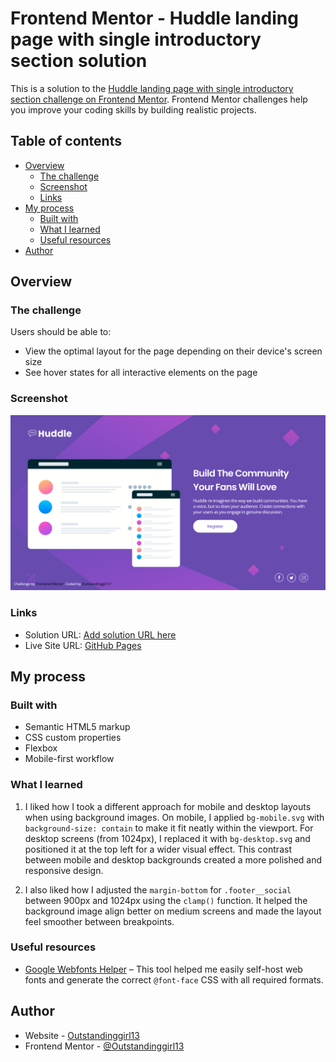 # Frontend Mentor - Huddle landing page with single introductory section solution

This is a solution to the [Huddle landing page with single introductory section challenge on Frontend Mentor](https://www.frontendmentor.io/challenges/huddle-landing-page-with-a-single-introductory-section-B_2Wvxgi0). Frontend Mentor challenges help you improve your coding skills by building realistic projects. 

## Table of contents

- [Overview](#overview)
  - [The challenge](#the-challenge)
  - [Screenshot](#screenshot)
  - [Links](#links)
- [My process](#my-process)
  - [Built with](#built-with)
  - [What I learned](#what-i-learned)
  - [Useful resources](#useful-resources)
- [Author](#author)


## Overview

### The challenge

Users should be able to:

- View the optimal layout for the page depending on their device's screen size
- See hover states for all interactive elements on the page

### Screenshot

![](assets/images/screenshot.png)

### Links

- Solution URL: [Add solution URL here](https://your-solution-url.com)
- Live Site URL: [GitHub Pages](https://outstandinggirl13.github.io/huddle-landing-page-with-single-introductory-section-master/)

## My process

### Built with

- Semantic HTML5 markup
- CSS custom properties
- Flexbox
- Mobile-first workflow

### What I learned

1. I liked how I took a different approach for mobile and desktop layouts when using background images. On mobile, I applied `bg-mobile.svg` with `background-size: contain` to make it fit neatly within the viewport. For desktop screens (from 1024px), I replaced it with `bg-desktop.svg` and positioned it at the top left for a wider visual effect. This contrast between mobile and desktop backgrounds created a more polished and responsive design.

2. I also liked how I adjusted the `margin-bottom` for `.footer__social` between 900px and 1024px using the `clamp()` function. It helped the background image align better on medium screens and made the layout feel smoother between breakpoints.

### Useful resources

- [Google Webfonts Helper](https://gwfh.mranftl.com/fonts) – This tool helped me easily self-host web fonts and generate the correct `@font-face` CSS with all required formats.

## Author

- Website - [Outstandinggirl13](https://github.com/Outstandinggirl13)
- Frontend Mentor - [@Outstandinggirl13](https://www.frontendmentor.io/profile/Outstandinggirl13)